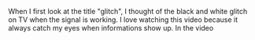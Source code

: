 When I first look at the title "glitch", I thought of the black and white glitch on TV when the signal is working. I love watching this video because it always catch my eyes when informations show up. In the video 
